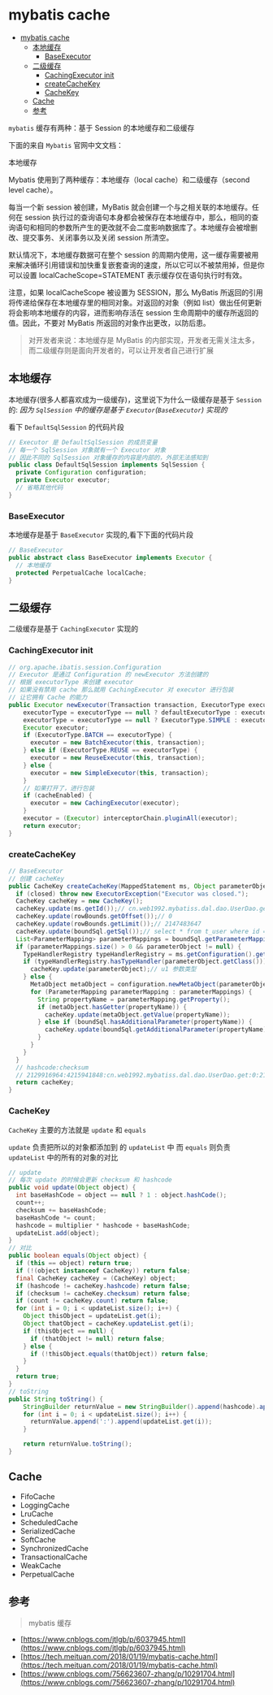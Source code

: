# mybatis cache

- [mybatis cache](#mybatis-cache)
  - [本地缓存](#%e6%9c%ac%e5%9c%b0%e7%bc%93%e5%ad%98)
    - [BaseExecutor](#baseexecutor)
  - [二级缓存](#%e4%ba%8c%e7%ba%a7%e7%bc%93%e5%ad%98)
    - [CachingExecutor init](#cachingexecutor-init)
    - [createCacheKey](#createcachekey)
    - [CacheKey](#cachekey)
  - [Cache](#cache)
  - [参考](#%e5%8f%82%e8%80%83)

`mybatis` 缓存有两种：基于 Session 的本地缓存和二级缓存

下面的来自 `Mybatis` 官网中文文档：

本地缓存

Mybatis 使用到了两种缓存：本地缓存（local cache）和二级缓存（second level cache）。

每当一个新 session 被创建，MyBatis 就会创建一个与之相关联的本地缓存。任何在 session 执行过的查询语句本身都会被保存在本地缓存中，那么，相同的查询语句和相同的参数所产生的更改就不会二度影响数据库了。本地缓存会被增删改、提交事务、关闭事务以及关闭 session 所清空。

默认情况下，本地缓存数据可在整个 session 的周期内使用，这一缓存需要被用来解决循环引用错误和加快重复嵌套查询的速度，所以它可以不被禁用掉，但是你可以设置 localCacheScope=STATEMENT 表示缓存仅在语句执行时有效。

注意，如果 localCacheScope 被设置为 SESSION，那么 MyBatis 所返回的引用将传递给保存在本地缓存里的相同对象。对返回的对象（例如 list）做出任何更新将会影响本地缓存的内容，进而影响存活在 session 生命周期中的缓存所返回的值。因此，不要对 MyBatis 所返回的对象作出更改，以防后患。

> 对开发者来说：本地缓存是 MyBatis 的内部实现，开发者无需关注太多，而二级缓存则是面向开发者的，可以让开发者自己进行扩展

## 本地缓存

本地缓存(很多人都喜欢成为一级缓存)，这里说下为什么一级缓存是基于 `Session` 的: _因为 `SqlSession` 中的缓存是基于 `Executor`(`BaseExecutor`) 实现的_

看下 `DefaultSqlSession` 的代码片段

```java
// Executor 是 DefaultSqlSession 的成员变量
// 每一个 SqlSession 对象就有一个 Executor 对象
// 因此不同的 SqlSession 对象缓存的内容是内部的，外部无法感知到
public class DefaultSqlSession implements SqlSession {
  private Configuration configuration;
  private Executor executor;
  // 省略其他代码
}
```

### BaseExecutor

本地缓存是基于 `BaseExecutor` 实现的,看下下面的代码片段

```java
// BaseExecutor
public abstract class BaseExecutor implements Executor {
  // 本地缓存
  protected PerpetualCache localCache;
}
```

## 二级缓存

二级缓存是基于 `CachingExecutor` 实现的

### CachingExecutor init

```java
// org.apache.ibatis.session.Configuration
// Executor 是通过 Configuration 的 newExecutor 方法创建的
// 根据 executorType 来创建 executor
// 如果没有禁用 cache 那么就用 CachingExecutor 对 executor 进行包装
// 让它拥有 Cache 的能力
public Executor newExecutor(Transaction transaction, ExecutorType executorType) {
    executorType = executorType == null ? defaultExecutorType : executorType;
    executorType = executorType == null ? ExecutorType.SIMPLE : executorType;
    Executor executor;
    if (ExecutorType.BATCH == executorType) {
      executor = new BatchExecutor(this, transaction);
    } else if (ExecutorType.REUSE == executorType) {
      executor = new ReuseExecutor(this, transaction);
    } else {
      executor = new SimpleExecutor(this, transaction);
    }
    // 如果打开了，进行包装
    if (cacheEnabled) {
      executor = new CachingExecutor(executor);
    }
    executor = (Executor) interceptorChain.pluginAll(executor);
    return executor;
}
```

### createCacheKey

```java
// BaseExecutor
// 创建 cacheKey
public CacheKey createCacheKey(MappedStatement ms, Object parameterObject, RowBoundsrowBounds, BoundSql boundSql) {
  if (closed) throw new ExecutorException("Executor was closed.");
  CacheKey cacheKey = new CacheKey();
  cacheKey.update(ms.getId());// cn.web1992.mybatiss.dal.dao.UserDao.get
  cacheKey.update(rowBounds.getOffset());// 0
  cacheKey.update(rowBounds.getLimit());// 2147483647
  cacheKey.update(boundSql.getSql());// select * from t_user where id =?;
  List<ParameterMapping> parameterMappings = boundSql.getParameterMappings();
  if (parameterMappings.size() > 0 && parameterObject != null) {
    TypeHandlerRegistry typeHandlerRegistry = ms.getConfiguration().getTypeHandlerRegistry();
    if (typeHandlerRegistry.hasTypeHandler(parameterObject.getClass())) {
      cacheKey.update(parameterObject);// u1 参数类型
    } else {
      MetaObject metaObject = configuration.newMetaObject(parameterObject);
      for (ParameterMapping parameterMapping : parameterMappings) {
        String propertyName = parameterMapping.getProperty();
        if (metaObject.hasGetter(propertyName)) {
          cacheKey.update(metaObject.getValue(propertyName));
        } else if (boundSql.hasAdditionalParameter(propertyName)) {
          cacheKey.update(boundSql.getAdditionalParameter(propertyName));
        }
      }
    }
  }
  // hashcode:checksum
  // 2129916964:4215941848:cn.web1992.mybatiss.dal.dao.UserDao.get:0:2147483647:select * from t_user where id =?;:u1
  return cacheKey;
}
```

### CacheKey

`CacheKey` 主要的方法就是 `update` 和 `equals`

`update` 负责把所以的对象都添加到 的 `updateList` 中 而 `equals` 则负责 `updateList` 中的所有的对象的对比

```java
// update
// 每次 update 的时候会更新 checksum 和 hashcode
public void update(Object object) {
  int baseHashCode = object == null ? 1 : object.hashCode();
  count++;
  checksum += baseHashCode;
  baseHashCode *= count;
  hashcode = multiplier * hashcode + baseHashCode;
  updateList.add(object);
}
// 对比
public boolean equals(Object object) {
  if (this == object) return true;
  if (!(object instanceof CacheKey)) return false;
  final CacheKey cacheKey = (CacheKey) object;
  if (hashcode != cacheKey.hashcode) return false;
  if (checksum != cacheKey.checksum) return false;
  if (count != cacheKey.count) return false;
  for (int i = 0; i < updateList.size(); i++) {
    Object thisObject = updateList.get(i);
    Object thatObject = cacheKey.updateList.get(i);
    if (thisObject == null) {
      if (thatObject != null) return false;
    } else {
      if (!thisObject.equals(thatObject)) return false;
    }
  }
  return true;
}
// toString
public String toString() {
    StringBuilder returnValue = new StringBuilder().append(hashcode).append(':').append(checksum);
    for (int i = 0; i < updateList.size(); i++) {
      returnValue.append(':').append(updateList.get(i));
    }

    return returnValue.toString();
}
```

## Cache

- FifoCache
- LoggingCache
- LruCache
- ScheduledCache
- SerializedCache
- SoftCache
- SynchronizedCache
- TransactionalCache
- WeakCache
- PerpetualCache

## 参考

> mybatis 缓存

- [https://www.cnblogs.com/jtlgb/p/6037945.html](https://www.cnblogs.com/jtlgb/p/6037945.html)
- [https://tech.meituan.com/2018/01/19/mybatis-cache.html](https://tech.meituan.com/2018/01/19/mybatis-cache.html)
- [https://www.cnblogs.com/756623607-zhang/p/10291704.html](https://www.cnblogs.com/756623607-zhang/p/10291704.html)
